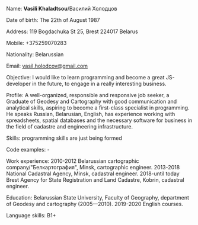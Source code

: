 Name: **Vasili Khaladtsou**/Василий Холодцов

Date of birth: The 22th of August 1987

Address: 119 Bogdachuka St 25, Brest 224017 Belarus

Mobile: +375259070283

Nationality: Belarussian

Email: vasil.holodcov@gmail.com

Objective: I would like to learn programming and become a great JS-developer in the future, to engage in a really interesting business.

Profile: A well-organized, responsible and responsive job seeker, a Graduate of Geodesy and Cartography with good communication and analytical skills, aspiring to become a first-class specialist in programming. He speaks Russian, Belarusian, English, has experience working with spreadsheets, spatial databases and the necessary software for business in the field of cadastre and engineering infrastructure.

Skills: programming skills are just being formed

Code examples: -

Work experience: 2010-2012 Belarussian cartographic company/"Белкартография", Minsk, cartographic engineer. 2013-2018 National Cadastral Agency, Minsk, cadastral engineer. 2018-until today Brest Agency for State Registration and Land Cadastre, Kobrin, cadastral engineer.

Education: Belarussian State University, Faculty of Geography, department of Geodesy and cartography (2005—2010). 2019-2020 English courses.

Language skills: B1+
